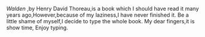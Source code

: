 *Walden* ,by Henry David Thoreau,is a book which I should have read it many years ago,However,because of my laziness,I have never finished it.
Be a little shame of myself,I decide to type the whole book.
My dear fingers,it is show time, Enjoy typing.
